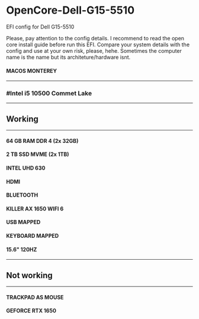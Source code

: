 # OpenCore-Dell-G15-5510

EFI config for Dell G15-5510 

Please, pay attention to the config details. I recommend to read the open core install guide before run this EFI. Compare your system details with the config and use at your own risk, please, hehe. Sometimes the computer name is the name but its architeture/hardware isnt.

#### MACOS MONTEREY
---
### #Intel i5 10500 Commet Lake 
---
## Working
---
#### 64 GB RAM DDR 4 (2x 32GB)
#### 2 TB SSD MVME (2x 1TB)
#### INTEL UHD 630 
#### HDMI 
#### BLUETOOTH 
#### KILLER AX 1650 WIFI 6
#### USB MAPPED 
#### KEYBOARD MAPPED
#### 15.6" 120HZ 
---
## Not working
---
#### TRACKPAD AS MOUSE 
#### GEFORCE RTX 1650

